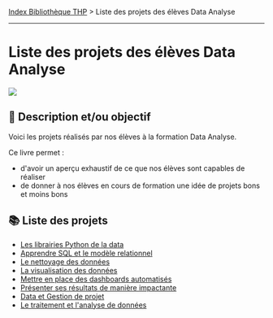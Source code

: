 [Index Bibliothèque THP](https://github.com/TheHackingProject/bibliotheque-THP/wiki) > Liste des projets des élèves Data Analyse

___

# Liste des projets des élèves Data Analyse

![](https://picsum.photos/1024/400)

## 📄 Description et/ou objectif

Voici les projets réalisés par nos élèves à la formation Data Analyse.


Ce livre permet :

- d'avoir un aperçu exhaustif de ce que nos élèves sont capables de réaliser
- de donner à nos élèves en cours de formation une idée de projets bons et moins bons

## 📚 Liste des projets

- [Les librairies Python de la data](https://github.com/TheHackingProject/bibliotheque-THP/wiki/librairies_python_data)
- [Apprendre SQL et le modèle relationnel](https://github.com/TheHackingProject/bibliotheque-THP/wiki/apprendre_sql_et_le_modele_relationnel)
- [Le nettoyage des données](https://github.com/TheHackingProject/bibliotheque-THP/wiki/le_nettoyage_des_donnees)
- [La visualisation des données](https://github.com/TheHackingProject/bibliotheque-THP/wiki/la_visualisation_des_donnees)
- [Mettre en place des dashboards automatisés](https://github.com/TheHackingProject/bibliotheque-THP/wiki/mettre_en_place_des_dashboards_automatises)
- [Présenter ses résultats de manière impactante](https://github.com/TheHackingProject/bibliotheque-THP/wiki/presenter_ses_resultats_de_manirere_impactante)
- [Data et Gestion de projet](https://github.com/TheHackingProject/bibliotheque-THP/wiki/data_et_gestion_de_projet)
- [Le traitement et l'analyse de données](https://github.com/TheHackingProject/bibliotheque-THP/wiki/le_traitement_et_lanalyse_de_donnees)

